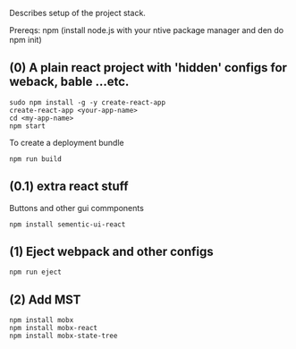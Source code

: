 Describes setup of the project stack. 

Prereqs: npm (install node.js with your ntive package manager and den do npm init)

## (0) A plain react project with 'hidden' configs for weback, bable ...etc. 

```
sudo npm install -g -y create-react-app
create-react-app <your-app-name>
cd <my-app-name>
npm start

```
To create a deployment bundle
```
npm run build
```
## (0.1) extra react stuff

Buttons and other gui commponents 
```
npm install sementic-ui-react
```

## (1) Eject webpack and other configs

```
npm run eject

```

## (2) Add MST 

```
npm install mobx
npm install mobx-react
npm install mobx-state-tree
```
